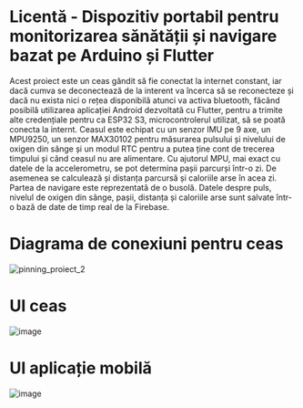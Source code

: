 # Licentă - Dispozitiv portabil pentru monitorizarea sănătății și navigare bazat pe Arduino și Flutter

Acest proiect este un ceas gândit să fie conectat la internet constant, iar dacă cumva se deconectează de la interent va încerca să se reconecteze și dacă nu exista nici o rețea disponibilă atunci va activa bluetooth, făcând posibilă utilizarea aplicației Android dezvoltată cu Flutter, pentru a trimite alte credențiale pentru ca ESP32 S3, microcontrolerul utilizat, să se poată conecta la internt. Ceasul este echipat cu un senzor IMU pe 9 axe, un MPU9250, un senzor MAX30102 pentru măsurarea pulsului și nivelului de oxigen din sânge și un modul RTC pentru a putea ține cont de trecerea timpului și când ceasul nu are alimentare. Cu ajutorul MPU, mai exact cu datele de la accelerometru, se pot determina pașii parcurși într-o zi. De asemenea se calculează și distanța parcursă și caloriile arse în acea zi. Partea de navigare este reprezentată de o busolă. Datele despre puls, nivelul de oxigen din sânge, pașii, distanța și caloriile arse sunt salvate într-o bază de date de timp real de la Firebase.

# Diagrama de conexiuni pentru ceas

![pinning_proiect_2](https://github.com/user-attachments/assets/77ffd26c-529c-4fa0-a6c6-646aebf71d60)

# UI ceas

![image](https://github.com/user-attachments/assets/918e2c23-8301-4bb9-ae0a-a2471fd15064)


# UI aplicație mobilă

![image](https://github.com/user-attachments/assets/633c5f1d-4780-4616-b320-bd0f9e005896)
